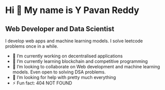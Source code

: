 Hi 👋 My name is Y Pavan Reddy
==============================
Web Developer and Data Scientist
--------------------------------
I develop web apps and machine learning models. I solve leetcode problems once in a while.
- 🔭 I’m currently working on decentralised applications
- 🌱 I’m currently learning blockchain and competitive programming
- 👯 I’m looking to collaborate on Web development and machine learning models. Even open to solving DSA problems.
- 🤔 I’m looking for help with pretty much everything
- ⚡ Fun fact: 404 NOT FOUND
